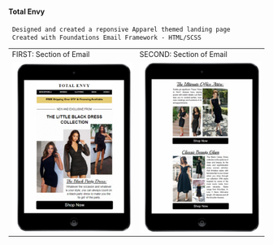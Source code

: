 #### Total Envy
     Designed and created a reponsive Apparel themed landing page
     Created with Foundations Email Framework - HTML/SCSS


<table>
  <tr>
    <td>FIRST: Section of Email</td>
     <td>SECOND: Section of Email</td>
  </tr>
  <tr>
    <td><img src="src/assets/img/total-envy/envy-top-600px.png" width=270 ></td>
    <td><img src="src/assets/img/total-envy/envy-middle-600px.png" width=270 ></td>
  </tr>
 </table>

